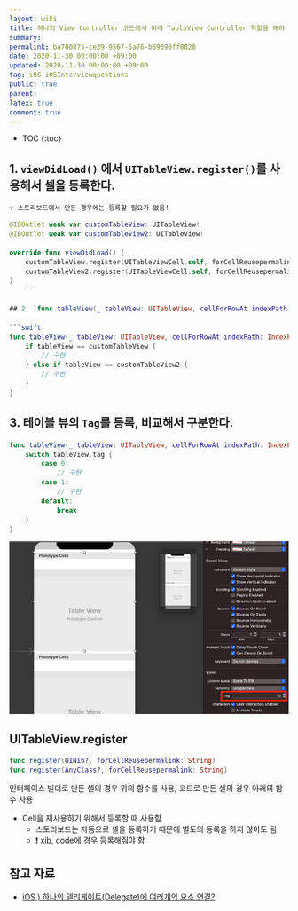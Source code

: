 ```yaml
---
layout: wiki
title: 하나의 View Controller 코드에서 여러 TableView Controller 역할을 해야 할 경우 어떻게 구분해서 구현해야 하는지 설명하시오.
summary: 
permalink: ba700875-ce39-9567-5a76-b69390ff8828
date: 2020-11-30 00:00:00 +09:00
updated: 2020-11-30 00:00:00 +09:00
tag: iOS iOSInterviewquestions
public: true
parent: 
latex: true
comment: true
---
```


* TOC
{:toc}

## 1. `viewDidLoad()` 에서 `UITableView.register()`를 사용해서 셀을 등록한다.
```
💡 스토리보드에서 만든 경우에는 등록할 필요가 없음!
```

```swift
@IBOutlet weak var customTableView: UITableView!
@IBOutlet weak var customTableView2: UITableView!

override func viewDidLoad() {
    customTableView.register(UITableViewCell.self, forCellReusepermalink: "cell")
    customTableView2.register(UITableViewCell.self, forCellReusepermalink: "cell")
}
    ```

## 2. `func tableView(_ tableView: UITableView, cellForRowAt indexPath: IndexPath) -> UITableViewCell` 에서 파라미터로 받는 `tableView`를 객체 비교를 통해 구분한다.

```swift
func tableView(_ tableView: UITableView, cellForRowAt indexPath: IndexPath) -> UITableViewCell {
    if tableView == customTableView {
        // 구현		
    } else if tableView == customTableView2 {
        // 구현
    }
}
```

## 3. 테이블 뷰의 `Tag`를 등록, 비교해서 구분한다.

```swift
func tableView(_ tableView: UITableView, cellForRowAt indexPath: IndexPath) -> UITableViewCell {
    switch tableView.tag {
        case 0:
            // 구현
        case 1:
            // 구현
        default: 
            break
    }
}
```

![Set tag for tableview in storyboard](/resource/default/2c3d2677-23cb-4bb1-b091-7a227146e983)

## UITableView.register

```swift
func register(UINib?, forCellReusepermalink: String)
func register(AnyClass?, forCellReusepermalink: String)
```

인터페이스 빌더로 만든 셀의 경우 위의 함수를 사용, 코드로 만든 셀의 경우 아래의 함수 사용

- Cell을  재사용하기 위해서 등록할 때 사용함
    - 스토리보드는 자동으로 셀을 등록하기 때문에 별도의 등록을 하지 않아도 됨
    - ❗️ xib, code에 경우 등록해줘야 함

## 참고 자료

- [iOS ) 하나의 델리게이트(Delegate)에 여러개의 요소 연결?](https://zeddios.tistory.com/169)
